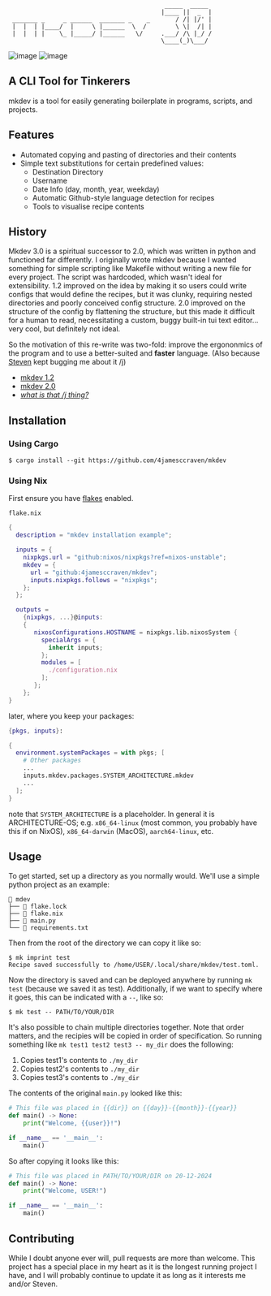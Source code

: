 ```
                                           _____  _____ 
                                          |____ ||  _  |
 _______ _     _ ______  _______ _    _       / /| |/' |
 |  |  | |____/  |     \ |______  \  /        \ \|  /| |
 |  |  | |    \_ |_____/ |______   \/     .___/ /\ |_/ /
                                          \____(_)\___/ 
```
![image](https://img.shields.io/badge/release-3.0.0-orange)
![image](https://img.shields.io/badge/license-MIT_License-orange)

A CLI Tool for Tinkerers
------------------------
mkdev is a tool for easily generating boilerplate in programs,
scripts, and projects.

Features
--------
- Automated copying and pasting of directories and their contents
- Simple text substitutions for certain predefined values:
  - Destination Directory
  - Username
  - Date Info (day, month, year, weekday)
  - Automatic Github-style language detection for recipes
  - Tools to visualise recipe contents

History
------
Mkdev 3.0 is a spiritual successor to 2.0, which was written in python
and functioned far differently. I originally wrote mkdev because I wanted
something for simple scripting like Makefile without writing a new file for
every project. The script was hardcoded, which wasn't ideal for extensibility.
1.2 improved on the idea by making it so users could write configs that would
define the recipes, but it was clunky, requiring nested directories and poorly
conceived config structure. 2.0 improved on the structure of the config by
flattening the structure, but this made it difficult for a human to read,
necessitating a custom, buggy built-in tui text editor... very cool, but
definitely not ideal.

So the motivation of this re-write was two-fold: improve the ergononmics of the
program and to use a better-suited and **faster** language. (Also because [Steven](https://github.com/Steven-S1020)
kept bugging me about it /j)

- [mkdev 1.2](https://github.com/4jamesccraven/mkdev/tree/4d4ac6dd5fe044b7ba3d71d610716b5f3b9685d7)
- [mkdev 2.0](https://github.com/4jamesccraven/mkdev/tree/v2)
- *[what is that /j thing?](https://toneindicators.carrd.co/#introduction)*


Installation
------------
### Using Cargo
```
$ cargo install --git https://github.com/4jamesccraven/mkdev
```
### Using Nix
First ensure you have [flakes](https://wiki.nixos.org/wiki/Flakes) enabled.

`flake.nix`
```nix
{
  description = "mkdev installation example";

  inputs = {
    nixpkgs.url = "github:nixos/nixpkgs?ref=nixos-unstable";
    mkdev = {
      url = "github:4jamesccraven/mkdev";
      inputs.nixpkgs.follows = "nixpkgs";
    };
  };

  outputs =
    {nixpkgs, ...}@inputs:
    {
       nixosConfigurations.HOSTNAME = nixpkgs.lib.nixosSystem {
         specialArgs = {
           inherit inputs;
         };
         modules = [
           ./configuration.nix
         ];
       };
    };
}
```
later, where you keep your packages:
```nix
{pkgs, inputs}:

{
  environment.systemPackages = with pkgs; [
    # Other packages
    ...
    inputs.mkdev.packages.SYSTEM_ARCHITECTURE.mkdev
    ...
  ];
}
```
note that `SYSTEM_ARCHITECTURE` is a placeholder. In general it is
ARCHITECTURE-OS; e.g. `x86_64-linux` (most common, you probably have this
if on NixOS), `x86_64-darwin` (MacOS), `aarch64-linux`, etc.


Usage
-----
To get started, set up a directory as you normally would.
We'll use a simple python project as an example:
```
📂 mdev
├── 📄 flake.lock
├── 📄 flake.nix
├── 📄 main.py
└── 📄 requirements.txt
```
Then from the root of the directory we can copy it like so:
```
$ mk imprint test
Recipe saved successfully to /home/USER/.local/share/mkdev/test.toml.
```
Now the directory is saved and can be deployed anywhere by running `mk test`
(because we saved it as test). 
Additionally, if we want to specify where it goes, this can be indicated with a `--`,
like so:
```
$ mk test -- PATH/TO/YOUR/DIR
```
It's also possible to chain multiple directories together. Note that order matters,
and the recipies will be copied in order of specification. So running something like
`mk test1 test2 test3 -- my_dir` does the following:
1) Copies test1's contents to `./my_dir`
2) Copies test2's contents to `./my_dir`
3) Copies test3's contents to `./my_dir`

The contents of the original `main.py` looked like this:
```python
# This file was placed in {{dir}} on {{day}}-{{month}}-{{year}}
def main() -> None:
    print("Welcome, {{user}}!")

if __name__ == '__main__':
    main()
```
So after copying it looks like this:
```python
# This file was placed in PATH/TO/YOUR/DIR on 20-12-2024
def main() -> None:
    print("Welcome, USER!")

if __name__ == '__main__':
    main()
```

Contributing
------------
While I doubt anyone ever will, pull requests are more than welcome.
This project has a special place in my heart as it is the longest
running project I have, and I will probably continue to update it as long as it
interests me and/or Steven.
